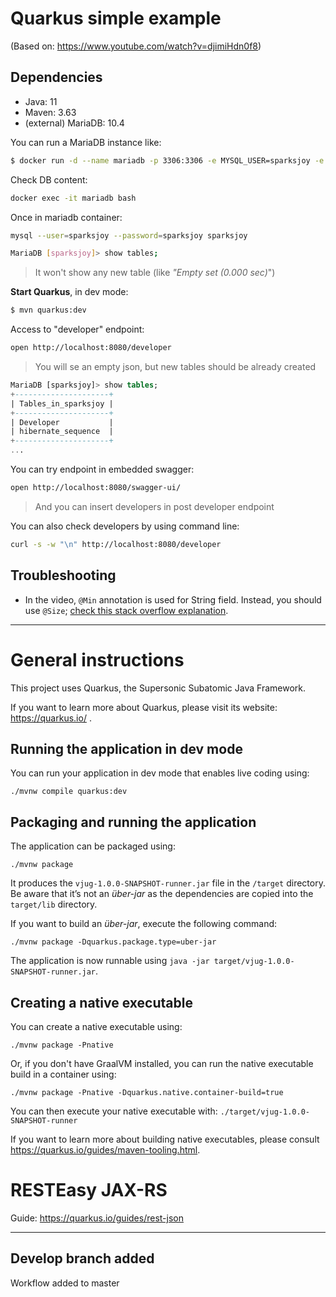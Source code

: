 # Quarkus simple example
(Based on: https://www.youtube.com/watch?v=djimiHdn0f8)

## Dependencies
* Java: 11
* Maven: 3.63
* (external) MariaDB: 10.4

You can run a MariaDB instance like:
```bash
$ docker run -d --name mariadb -p 3306:3306 -e MYSQL_USER=sparksjoy -e MYSQL_PASSWORD=sparksjoy -e MYSQL_ROOT_PASSWORD=sparksjoy -e MYSQL_DATABASE=sparksjoy mariadb:10.4
```

Check DB content:
```bash
docker exec -it mariadb bash
```
Once in mariadb container:
```bash
mysql --user=sparksjoy --password=sparksjoy sparksjoy

MariaDB [sparksjoy]> show tables;
```
> It won't show any new table (like _"Empty set (0.000 sec)_")

**Start Quarkus**, in dev mode:
```bash
$ mvn quarkus:dev
```

Access to "developer" endpoint:
```bash
open http://localhost:8080/developer
```
> You will se an empty json, but new tables should be already created

```sql
MariaDB [sparksjoy]> show tables;
+---------------------+
| Tables_in_sparksjoy |
+---------------------+
| Developer           |
| hibernate_sequence  |
+---------------------+
...
```


You can try endpoint in embedded swagger:
```bash
open http://localhost:8080/swagger-ui/
```
> And you can insert developers in post developer endpoint

You can also check developers by using command line:
```bash
curl -s -w "\n" http://localhost:8080/developer
```

## Troubleshooting
* In the video, ```@Min``` annotation is used for String field. Instead, you should use ```@Size```; [check this stack overflow explanation](https://stackoverflow.com/questions/46766162/javax-bean-validation-max-and-min-is-not-working).


---

# General instructions
This project uses Quarkus, the Supersonic Subatomic Java Framework.

If you want to learn more about Quarkus, please visit its website: https://quarkus.io/ .

## Running the application in dev mode

You can run your application in dev mode that enables live coding using:
```shell script
./mvnw compile quarkus:dev
```

## Packaging and running the application

The application can be packaged using:
```shell script
./mvnw package
```
It produces the `vjug-1.0.0-SNAPSHOT-runner.jar` file in the `/target` directory.
Be aware that it’s not an _über-jar_ as the dependencies are copied into the `target/lib` directory.

If you want to build an _über-jar_, execute the following command:
```shell script
./mvnw package -Dquarkus.package.type=uber-jar
```

The application is now runnable using `java -jar target/vjug-1.0.0-SNAPSHOT-runner.jar`.

## Creating a native executable

You can create a native executable using: 
```shell script
./mvnw package -Pnative
```

Or, if you don't have GraalVM installed, you can run the native executable build in a container using: 
```shell script
./mvnw package -Pnative -Dquarkus.native.container-build=true
```

You can then execute your native executable with: `./target/vjug-1.0.0-SNAPSHOT-runner`

If you want to learn more about building native executables, please consult https://quarkus.io/guides/maven-tooling.html.

# RESTEasy JAX-RS

Guide: https://quarkus.io/guides/rest-json

---
Develop branch added
---
Workflow added to master

